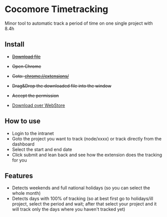 # Cocomore Timetracking

Minor tool to automatic track a period of time on one single project with 8.4h

## Install

* ~~[Download file](https://github.com/attrib/timetracking/raw/master/build/timetracking.crx)~~
* ~~Open Chrome~~
* ~~Goto: [chrome://extensions/](chrome://extensions/)~~
* ~~Drag&Drop the downloaded file into the window~~
* ~~Accept the permission~~

* [Download over WebStore](https://chrome.google.com/webstore/detail/cocomore-timetracking/fmdfjdlmmcdmiiajollfcbnjcghpbcng)

## How to use

* Login to the intranet
* Goto the project you want to track (node/xxxx) or track directly from the dashboard
* Select the start and end date
* Click submit and lean back and see how the extension does the tracking for you

## Features

* Detects weekends and full national holidays (so you can select the whole month)
* Detects days with 100% of tracking (so at best first go to holidays/ill project, select the period and wait; after that select your project and it will track only the days where you haven't tracked yet)
